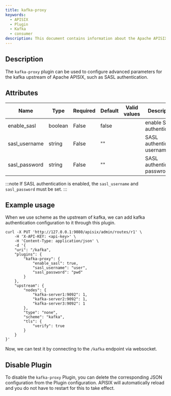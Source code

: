 ```yaml
---
title: kafka-proxy
keywords:
  - APISIX
  - Plugin
  - Kafka
  - consumer
description: This document contains information about the Apache APISIX kafka-proxy Plugin.
---
```


<!--
#
# Licensed to the Apache Software Foundation (ASF) under one or more
# contributor license agreements.  See the NOTICE file distributed with
# this work for additional information regarding copyright ownership.
# The ASF licenses this file to You under the Apache License, Version 2.0
# (the "License"); you may not use this file except in compliance with
# the License.  You may obtain a copy of the License at
#
#     http://www.apache.org/licenses/LICENSE-2.0
#
# Unless required by applicable law or agreed to in writing, software
# distributed under the License is distributed on an "AS IS" BASIS,
# WITHOUT WARRANTIES OR CONDITIONS OF ANY KIND, either express or implied.
# See the License for the specific language governing permissions and
# limitations under the License.
#
-->

## Description

The `kafka-proxy` plugin can be used to configure advanced parameters for the kafka upstream of Apache APISIX, such as SASL authentication.

## Attributes

| Name              | Type    | Required | Default | Valid values  | Description                  |
|-------------------|---------|----------|---------|---------------|------------------------------|
| enable_sasl       | boolean | False    | false   |               | enable SASL authentication   |
| sasl_username     | string  | False    | ""      |               | SASL authentication username |
| sasl_password     | string  | False    | ""      |               | SASL authentication passwrod |

:::note
If SASL authentication is enabled, the `sasl_username` and `sasl_password` must be set.
:::

## Example usage

When we use scheme as the upstream of kafka, we can add kafka authentication configuration to it through this plugin.

```shell
curl -X PUT 'http://127.0.0.1:9080/apisix/admin/routes/r1' \
    -H 'X-API-KEY: <api-key>' \
    -H 'Content-Type: application/json' \
    -d '{
    "uri": "/kafka",
    "plugins": {
        "kafka-proxy": {
            "enable_sasl": true,
            "sasl_username": "user",
            "sasl_password": "pwd"
        }
    },
    "upstream": {
        "nodes": {
            "kafka-server1:9092": 1,
            "kafka-server2:9092": 1,
            "kafka-server3:9092": 1
        },
        "type": "none",
        "scheme": "kafka",
        "tls": {
            "verify": true
        }
    }
}'
```

Now, we can test it by connecting to the `/kafka` endpoint via websocket.

## Disable Plugin

To disable the `kafka-proxy` Plugin, you can delete the corresponding JSON configuration from the Plugin configuration. APISIX will automatically reload and you do not have to restart for this to take effect.
